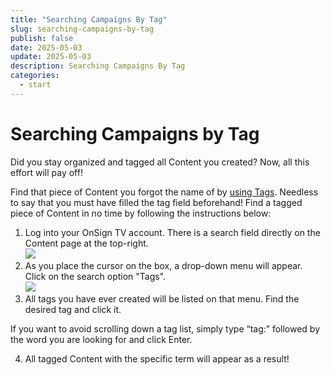 ```yaml
---
title: "Searching Campaigns By Tag"
slug: searching-campaigns-by-tag
publish: false
date: 2025-05-03
update: 2025-05-03
description: Searching Campaigns By Tag
categories:
  - start
---
```


Searching Campaigns by Tag
==========================

Did you stay organized and tagged all Content you created? Now, all this effort will pay off!

Find that piece of Content you forgot the name of by [using Tags](/create-your-first-campaign/organizing-campaigns-with-tags). Needless to say that you must have filled the tag field beforehand! Find a tagged piece of Content in no time by following the instructions below:

1. Log into your OnSign TV account. There is a search field directly on the Content page at the top-right.  
   ![](https://static.helpjuice.com/helpjuice_production/uploads/upload/image/23821/direct/1731615333932/how-to-search-for-campaigns-by-tag_1.jpg)
2. As you place the cursor on the box, a drop-down menu will appear. Click on the search option "Tags".  
   ![](https://static.helpjuice.com/helpjuice_production/uploads/upload/image/23821/direct/1731615348556/search-by-tags-new1.jpg)
3. All tags you have ever created will be listed on that menu. Find the desired tag and click it.

If you want to avoid scrolling down a tag list, simply type “tag:” followed by the word you are looking for and click Enter.

4. All tagged Content with the specific term will appear as a result!
